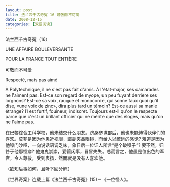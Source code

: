 ```yaml
---
layout: post
title: 法兰西千古奇冤 16 可敬而不可爱
date: 2008-12-15
categories: [双语阅读]  
---
```


法兰西千古奇冤（16）

UNE AFFAIRE BOULEVERSANTE

POUR LA FRANCE TOUT ENTIÈRE

可敬而不可爱

Respecté, mais pas aimé

À Polytechnique, il ne s'est pas fait d'amis. À l'état-major, ses camarades ne l'aiment pas. Est-ce son regard de myope, un peu fuyant derrière ses lorgnons? Est-ce sa voix, rauque et monocorde, qui sonne faux quoi qu'il dise, «une voix de zinc», dira plus tard un témoin? Est-ce aussi sa manie étrange? I1 est furtif, fouineur, indiscret. Toujours est-il qu'on le respecte parce que c'est un brillant officier qui ne mérite que des éloges, mais qu'on ne l'aime pas.

在巴黎综合工科学校，他未结交什么朋友。跻身参谋部后，他也未能博得伙伴们的喜欢。莫非是因为他患近视眼，戴副夹鼻眼镜，而给人以疏远的感觉? 难道是因为他嗓门沙哑，一向说话语调乏味，象日后一位证人所言“是个破嗓子”? 要不然，归咎于他那怪癖? 他鬼鬼崇崇，爱管闲事，冒冒失失。总而言之，他虽是位出色的军官，令人尊敬，受到表扬，然而就是没有人喜欢他。



（欲知后事如何，且听下回分解）



《世界奇案》连载上篇《法兰西千古奇冤》(15)－《一位怪人》。
